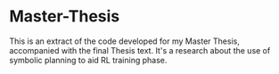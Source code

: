 # Master-Thesis
This is an extract of the code developed for my Master Thesis, accompanied with the final Thesis text. It's a research about the use of symbolic planning to aid RL training phase.
